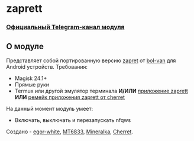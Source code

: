 # zaprett

### [Официальный Telegram-канал модуля](https://t.me/zaprett_module)

## О модуле
Представляет собой портированную версию [zapret](https://github.com/bol-van/zapret/) от [bol-van](https://github.com/bol-van/) для Android устройств.
Требования:
* Magisk 24.1+
* Прямые руки
* Termux или другой эмулятор терминала **И/ИЛИ** [приложение zaprett](https://github.com/egor-white/zaprett-app) **ИЛИ** [ремейк приложения zaprett от cherret](https://github.com/CherretGit/zaprett-app)

На данный момент модуль умеет:
+ Включать, выключать и перезапускать nfqws



Создано - [egor-white](https://t.me/cheesedroid), [MT6833](https://t.me/MT6833), [Mineralka](https://t.me/Program_dayn), [Cherret](https://t.me/Cherret).

